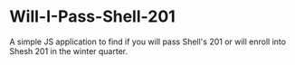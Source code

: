# Will-I-Pass-Shell-201
A simple JS application to find if you will pass Shell's 201 or will enroll into Shesh 201 in the winter quarter.
